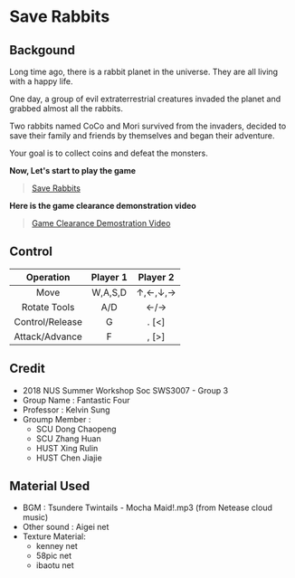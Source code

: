 # Save Rabbits

## Backgound
Long time ago, there is a rabbit planet in the universe. They are all living with a happy life.

One day, a group of evil extraterrestrial creatures invaded the planet and grabbed almost all the rabbits.

Two rabbits named CoCo and Mori survived from the     invaders, decided to save their family and friends by themselves and began their adventure. 

Your goal is to collect coins and defeat the monsters.

**Now, Let's start to play the game**

>[Save Rabbits](https://xjdkc.github.io/SaveRabbits)

**Here is the game clearance demonstration video**
>[Game Clearance Demostration Video](https://www.bilibili.com/video/av28214017)


## Control
| Operation       | Player 1   | Player 2   |
| :-------------: | :--------: | :--------: |
| Move            | W,A,S,D    | ↑,←,↓,→    |
| Rotate Tools    | A/D        | ←/→        |
| Control/Release | G          | . [<]      |
| Attack/Advance  | F          | , [>]      |

## Credit
* 2018 NUS Summer Workshop Soc SWS3007 - Group 3
* Group Name    : Fantastic Four
* Professor     : Kelvin Sung
* Groump Member :
    + SCU Dong Chaopeng
    + SCU Zhang Huan
    + HUST Xing  Rulin
    + HUST Chen Jiajie

## Material Used
* BGM : Tsundere Twintails - Mocha Maid!.mp3 (from Netease cloud music)
* Other sound : Aigei net
* Texture Material:
    + kenney net
    + 58pic net
    + ibaotu net
